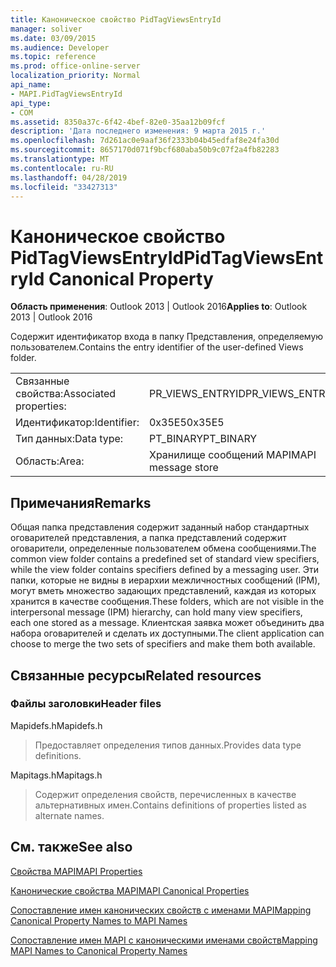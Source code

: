 ```yaml
---
title: Каноническое свойство PidTagViewsEntryId
manager: soliver
ms.date: 03/09/2015
ms.audience: Developer
ms.topic: reference
ms.prod: office-online-server
localization_priority: Normal
api_name:
- MAPI.PidTagViewsEntryId
api_type:
- COM
ms.assetid: 8350a37c-6f42-4bef-82e0-35aa12b09fcf
description: 'Дата последнего изменения: 9 марта 2015 г.'
ms.openlocfilehash: 7d261ac0e9aaf36f2333b04b45edfaf8e24fa30d
ms.sourcegitcommit: 8657170d071f9bcf680aba50b9c07f2a4fb82283
ms.translationtype: MT
ms.contentlocale: ru-RU
ms.lasthandoff: 04/28/2019
ms.locfileid: "33427313"
---
```

# <a name="pidtagviewsentryid-canonical-property"></a><span data-ttu-id="6774f-103">Каноническое свойство PidTagViewsEntryId</span><span class="sxs-lookup"><span data-stu-id="6774f-103">PidTagViewsEntryId Canonical Property</span></span>

  
  
<span data-ttu-id="6774f-104">**Область применения**: Outlook 2013 | Outlook 2016</span><span class="sxs-lookup"><span data-stu-id="6774f-104">**Applies to**: Outlook 2013 | Outlook 2016</span></span> 
  
<span data-ttu-id="6774f-105">Содержит идентификатор входа в папку Представления, определяемую пользователем.</span><span class="sxs-lookup"><span data-stu-id="6774f-105">Contains the entry identifier of the user-defined Views folder.</span></span>
  
|||
|:-----|:-----|
|<span data-ttu-id="6774f-106">Связанные свойства:</span><span class="sxs-lookup"><span data-stu-id="6774f-106">Associated properties:</span></span>  <br/> |<span data-ttu-id="6774f-107">PR_VIEWS_ENTRYID</span><span class="sxs-lookup"><span data-stu-id="6774f-107">PR_VIEWS_ENTRYID</span></span>  <br/> |
|<span data-ttu-id="6774f-108">Идентификатор:</span><span class="sxs-lookup"><span data-stu-id="6774f-108">Identifier:</span></span>  <br/> |<span data-ttu-id="6774f-109">0x35E5</span><span class="sxs-lookup"><span data-stu-id="6774f-109">0x35E5</span></span>  <br/> |
|<span data-ttu-id="6774f-110">Тип данных:</span><span class="sxs-lookup"><span data-stu-id="6774f-110">Data type:</span></span>  <br/> |<span data-ttu-id="6774f-111">PT_BINARY</span><span class="sxs-lookup"><span data-stu-id="6774f-111">PT_BINARY</span></span>  <br/> |
|<span data-ttu-id="6774f-112">Область:</span><span class="sxs-lookup"><span data-stu-id="6774f-112">Area:</span></span>  <br/> |<span data-ttu-id="6774f-113">Хранилище сообщений MAPI</span><span class="sxs-lookup"><span data-stu-id="6774f-113">MAPI message store</span></span>  <br/> |
   
## <a name="remarks"></a><span data-ttu-id="6774f-114">Примечания</span><span class="sxs-lookup"><span data-stu-id="6774f-114">Remarks</span></span>

<span data-ttu-id="6774f-115">Общая папка представления содержит заданный набор стандартных оговарителей представления, а папка представлений содержит оговарители, определенные пользователем обмена сообщениями.</span><span class="sxs-lookup"><span data-stu-id="6774f-115">The common view folder contains a predefined set of standard view specifiers, while the view folder contains specifiers defined by a messaging user.</span></span> <span data-ttu-id="6774f-116">Эти папки, которые не видны в иерархии межличностных сообщений (IPM), могут вметь множество задающих представлений, каждая из которых хранится в качестве сообщения.</span><span class="sxs-lookup"><span data-stu-id="6774f-116">These folders, which are not visible in the interpersonal message (IPM) hierarchy, can hold many view specifiers, each one stored as a message.</span></span> <span data-ttu-id="6774f-117">Клиентская заявка может объединить два набора оговарителей и сделать их доступными.</span><span class="sxs-lookup"><span data-stu-id="6774f-117">The client application can choose to merge the two sets of specifiers and make them both available.</span></span>
  
## <a name="related-resources"></a><span data-ttu-id="6774f-118">Связанные ресурсы</span><span class="sxs-lookup"><span data-stu-id="6774f-118">Related resources</span></span>

### <a name="header-files"></a><span data-ttu-id="6774f-119">Файлы заголовки</span><span class="sxs-lookup"><span data-stu-id="6774f-119">Header files</span></span>

<span data-ttu-id="6774f-120">Mapidefs.h</span><span class="sxs-lookup"><span data-stu-id="6774f-120">Mapidefs.h</span></span>
  
> <span data-ttu-id="6774f-121">Предоставляет определения типов данных.</span><span class="sxs-lookup"><span data-stu-id="6774f-121">Provides data type definitions.</span></span>
    
<span data-ttu-id="6774f-122">Mapitags.h</span><span class="sxs-lookup"><span data-stu-id="6774f-122">Mapitags.h</span></span>
  
> <span data-ttu-id="6774f-123">Содержит определения свойств, перечисленных в качестве альтернативных имен.</span><span class="sxs-lookup"><span data-stu-id="6774f-123">Contains definitions of properties listed as alternate names.</span></span>
    
## <a name="see-also"></a><span data-ttu-id="6774f-124">См. также</span><span class="sxs-lookup"><span data-stu-id="6774f-124">See also</span></span>



[<span data-ttu-id="6774f-125">Свойства MAPI</span><span class="sxs-lookup"><span data-stu-id="6774f-125">MAPI Properties</span></span>](mapi-properties.md)
  
[<span data-ttu-id="6774f-126">Канонические свойства MAPI</span><span class="sxs-lookup"><span data-stu-id="6774f-126">MAPI Canonical Properties</span></span>](mapi-canonical-properties.md)
  
[<span data-ttu-id="6774f-127">Сопоставление имен канонических свойств с именами MAPI</span><span class="sxs-lookup"><span data-stu-id="6774f-127">Mapping Canonical Property Names to MAPI Names</span></span>](mapping-canonical-property-names-to-mapi-names.md)
  
[<span data-ttu-id="6774f-128">Сопоставление имен MAPI с каноническими именами свойств</span><span class="sxs-lookup"><span data-stu-id="6774f-128">Mapping MAPI Names to Canonical Property Names</span></span>](mapping-mapi-names-to-canonical-property-names.md)

